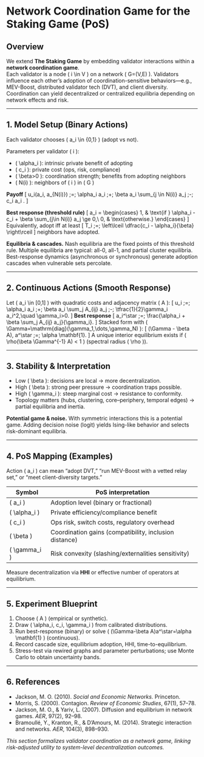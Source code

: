 # Network Coordination Game for the Staking Game (PoS)

## Overview
We extend **The Staking Game** by embedding validator interactions within a **network coordination game**.  
Each validator is a node \( i \in V \) on a network \( G=(V,E) \). Validators influence each other’s adoption of coordination-sensitive behaviors—e.g., MEV-Boost, distributed validator tech (DVT), and client diversity. Coordination can yield decentralized or centralized equilibria depending on network effects and risk.

---

## 1. Model Setup (Binary Actions)
Each validator chooses \( a_i \in \{0,1\} \) (adopt vs not).

Parameters per validator \( i \):
- \( \alpha_i \): intrinsic private benefit of adopting
- \( c_i \): private cost (ops, risk, compliance)
- \( \beta>0 \): coordination strength; benefits from adopting neighbors
- \( N(i) \): neighbors of \( i \) in \( G \)

**Payoff**
\[
u_i(a_i, a_{N(i)}) \;=\; \alpha_i a_i \;+\; \beta a_i \sum_{j \in N(i)} a_j \;-\; c_i a_i .
\]

**Best response (threshold rule)**
\[
a_i = \begin{cases}
1, & \text{if } \alpha_i - c_i + \beta \sum_{j\in N(i)} a_j \ge 0,\\
0, & \text{otherwise.}
\end{cases}
\]
Equivalently, adopt iff at least
\[
T_i \;=\; \left\lceil \dfrac{c_i - \alpha_i}{\beta} \right\rceil
\]
neighbors have adopted.

**Equilibria & cascades.** Nash equilibria are the fixed points of this threshold rule. Multiple equilibria are typical: all-0, all-1, and partial cluster equilibria. Best-response dynamics (asynchronous or synchronous) generate adoption cascades when vulnerable sets percolate.

---

## 2. Continuous Actions (Smooth Response)
Let \( a_i \in [0,1] \) with quadratic costs and adjacency matrix \( A \):
\[
u_i \;=\; \alpha_i a_i \;+\; \beta a_i \sum_j A_{ij} a_j \;-\; \tfrac{1}{2}\gamma_i a_i^2,\quad \gamma_i>0.
\]
**Best response**
\[
a_i^\star \;=\; \frac{\alpha_i + \beta \sum_j A_{ij} a_j}{\gamma_i}.
\]
Stacked form with \( \Gamma=\mathrm{diag}(\gamma_1,\dots,\gamma_N) \):
\[
(\Gamma - \beta A)\, a^\star \;=\; \alpha \mathbf{1}.
\]
A unique interior equilibrium exists if \( \rho(\beta \Gamma^{-1} A) < 1 \) (spectral radius \( \rho \)).

---

## 3. Stability & Interpretation
- Low \( \beta \): decisions are local → more decentralization.
- High \( \beta \): strong peer pressure → coordination traps possible.
- High \( \gamma_i \): steep marginal cost → resistance to conformity.
- Topology matters (hubs, clustering, core–periphery, temporal edges) → partial equilibria and inertia.

**Potential game & noise.** With symmetric interactions this is a potential game. Adding decision noise (logit) yields Ising-like behavior and selects risk-dominant equilibria.

---

## 4. PoS Mapping (Examples)
Action \( a_i \) can mean “adopt DVT,” “run MEV-Boost with a vetted relay set,” or “meet client-diversity targets.”

| Symbol        | PoS interpretation                                        |
|---------------|-----------------------------------------------------------|
| \( a_i \)     | Adoption level (binary or fractional)                     |
| \( \alpha_i \) | Private efficiency/compliance benefit                    |
| \( c_i \)     | Ops risk, switch costs, regulatory overhead               |
| \( \beta \)   | Coordination gains (compatibility, inclusion distance)    |
| \( \gamma_i \)| Risk convexity (slashing/externalities sensitivity)       |

Measure decentralization via **HHI** or effective number of operators at equilibrium.

---

## 5. Experiment Blueprint
1. Choose \( A \) (empirical or synthetic).  
2. Draw \( \alpha_i, c_i, \gamma_i \) from calibrated distributions.  
3. Run best-response (binary) or solve \( (\Gamma-\beta A)a^\star=\alpha \mathbf{1} \) (continuous).  
4. Record cascade size, equilibrium adoption, HHI, time-to-equilibrium.  
5. Stress-test via rewired graphs and parameter perturbations; use Monte Carlo to obtain uncertainty bands.

---

## 6. References
- Jackson, M. O. (2010). *Social and Economic Networks.* Princeton.  
- Morris, S. (2000). Contagion. *Review of Economic Studies*, 67(1), 57–78.  
- Jackson, M. O., & Yariv, L. (2007). Diffusion and equilibrium in network games. *AER*, 97(2), 92–98.  
- Bramoullé, Y., Kranton, R., & D’Amours, M. (2014). Strategic interaction and networks. *AER*, 104(3), 898–930.

*This section formalizes validator coordination as a network game, linking risk-adjusted utility to system-level decentralization outcomes.*
